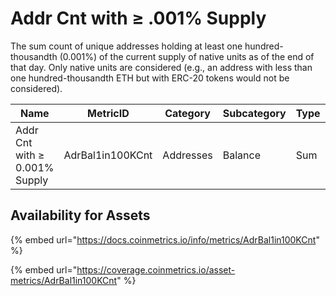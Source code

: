 # Addr Cnt with ≥ .001% Supply

The sum count of unique addresses holding at least one hundred-thousandth (0.001%) of the current supply of native units as of the end of that day. Only native units are considered (e.g., an address with less than one hundred-thousandth ETH but with ERC-20 tokens would not be considered).

| Name                          | MetricID         | Category  | Subcategory | Type | Unit      | Interval |
| ----------------------------- | ---------------- | --------- | ----------- | ---- | --------- | -------- |
| Addr Cnt with ≥ 0.001% Supply | AdrBal1in100KCnt | Addresses | Balance     | Sum  | Addresses | 1 day    |

## Availability for Assets

{% embed url="https://docs.coinmetrics.io/info/metrics/AdrBal1in100KCnt" %}

{% embed url="https://coverage.coinmetrics.io/asset-metrics/AdrBal1in100KCnt" %}
